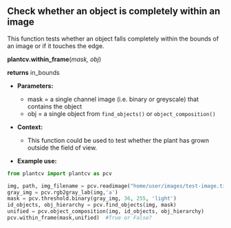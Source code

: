 ## Check whether an object is completely within an image

This function tests whether an object falls completely within the bounds of an image or if it touches the edge.

**plantcv.within_frame**(*mask, obj*)

**returns** in_bounds

- **Parameters:**
    - mask = a single channel image (i.e. binary or greyscale) that contains the object
    - obj = a single object from `find_objects()` or `object_composition()`

- **Context:**
    - This function could be used to test whether the plant has grown outside the field of view.
- **Example use:**

```python
from plantcv import plantcv as pcv      

img, path, img_filename = pcv.readimage("home/user/images/test-image.tif")
gray_img = pcv.rgb2gray_lab(img,'a')
mask = pcv.threshold.binary(gray_img, 36, 255, 'light')
id_objects, obj_hierarchy = pcv.find_objects(img, mask)
unified = pcv.object_composition(img, id_objects, obj_hierarchy)
pcv.within_frame(mask,unified)  #True or False?

```
